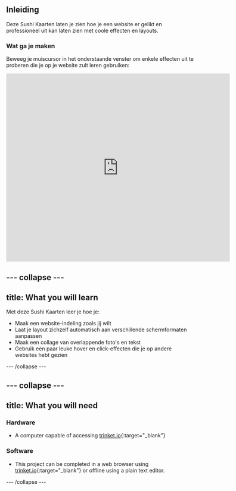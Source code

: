## Inleiding

Deze Sushi Kaarten laten je zien hoe je een website er gelikt en professioneel uit kan laten zien met coole effecten en layouts.

### Wat ga je maken

Beweeg je muiscursor in het onderstaande venster om enkele effecten uit te proberen die je op je website zult leren gebruiken:

<div class="trinket">
  <iframe src="https://trinket.io/embed/html/643a5cabdc?outputOnly=true&start=result" width="600" height="505" frameborder="0" marginwidth="0" marginheight="0" allowfullscreen>
  </iframe>
  <!-- <img src="images/magazine-final.png"> -->
</div>

## \--- collapse \---

## title: What you will learn

Met deze Sushi Kaarten leer je hoe je:

+ Maak een website-indeling zoals jij wilt
+ Laat je layout zichzelf automatisch aan verschillende schermformaten aanpassen
+ Maak een collage van overlappende foto's en tekst
+ Gebruik een paar leuke hover en click-effecten die je op andere websites hebt gezien

\--- /collapse \---

## \--- collapse \---

## title: What you will need

### Hardware

+ A computer capable of accessing [trinket.io](https://trinket.io){:target="_blank"}

### Software

+ This project can be completed in a web browser using [trinket.io](https://trinket.io){:target="_blank"} or offline using a plain text editor.

\--- /collapse \---